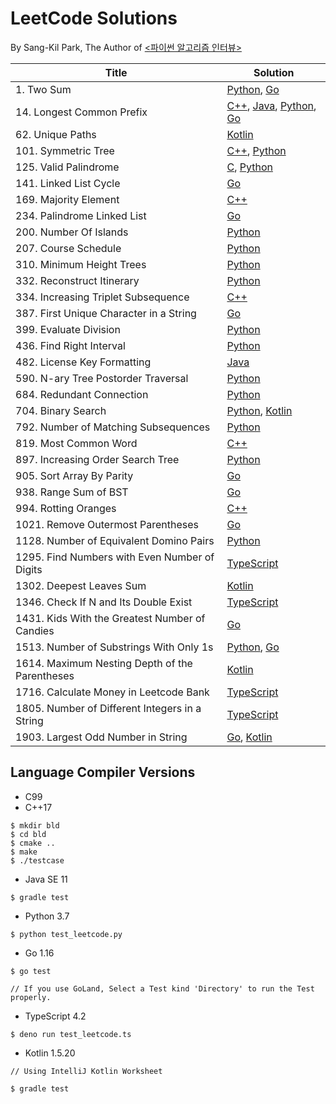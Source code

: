 # LeetCode Solutions
By Sang-Kil Park, The Author of [<파이썬 알고리즘 인터뷰>](http://www.yes24.com/Product/Goods/91084402)  

| Title | Solution |
| ----- | -------- |
| 1. Two Sum | [Python](python/1-two-sum.py), [Go](go/1-two-sum.go) |
| 14. Longest Common Prefix | [C++](cpp/14-longest-common-prefix.cpp), [Java](java-kotlin/src/main/java/com/likejazz/leetcode/java/solution14/Solution.java), [Python](python/14-longest-common-prefix.py), [Go](go/14-longest-common-prefix.go) |
| 62. Unique Paths | [Kotlin](java-kotlin/src/main/kotlin/com/likejazz/leetcode/solution62/Solution.kt) |
| 101. Symmetric Tree | [C++](cpp/101-symmetric-tree.cpp), [Python](python/101-symmetric-tree.py) |
| 125. Valid Palindrome | [C](c/125-valid-palindrome.c), [Python](python/125-valid-palindrome.py) |
| 141. Linked List Cycle | [Go](go/141-linked-list-cycle.go) |
| 169. Majority Element | [C++](cpp/169-majority-element.cpp) |
| 234. Palindrome Linked List  | [Go](go/234-palindrome-linked-list.go) |
| 200. Number Of Islands | [Python](python/200-number-of-islands.py) |
| 207. Course Schedule | [Python](python/207-course-schedule.py) |
| 310. Minimum Height Trees | [Python](python/310-minimum-height-trees.py) |
| 332. Reconstruct Itinerary | [Python](python/332-reconstruct-itinerary.py) |
| 334. Increasing Triplet Subsequence | [C++](cpp/334-increasing-triplet-subsequence.cpp) |
| 387. First Unique Character in a String | [Go](go/387-first-unique-character-in-a-string.go) |
| 399. Evaluate Division | [Python](python/399-evaluate-division.py) |
| 436. Find Right Interval | [Python](python/436-find-right-interval.py) |
| 482. License Key Formatting | [Java](java-kotlin/src/main/java/com/likejazz/leetcode/java/solution482/Solution.java) |
| 590. N-ary Tree Postorder Traversal | [Python](python/590-n-ary-tree-postorder-traversal.py) |
| 684. Redundant Connection | [Python](python/684-redundant-connection.py) |
| 704. Binary Search | [Python](python/704-binary-search.py), [Kotlin](java-kotlin/src/main/kotlin/com/likejazz/leetcode/solution704/Solution.kt) |
| 792. Number of Matching Subsequences | [Python](python/792-number-of-matching-subsequences.py) |
| 819. Most Common Word | [C++](cpp/819-most-common-word.cpp) |
| 897. Increasing Order Search Tree | [Python](python/897-increasing-order-search-tree.py) |
| 905. Sort Array By Parity | [Go](go/905-sort-array-by-parity.go) |
| 938. Range Sum of BST | [Go](go/938-range-sum-of-bst.go) |
| 994. Rotting Oranges | [C++](cpp/994-rotting-oranges.cpp) |
| 1021. Remove Outermost Parentheses | [Go](go/1021-remove-outermost-parentheses.go) |
| 1128. Number of Equivalent Domino Pairs | [Python](python/1128-number-of-equivalent-domino-pairs.py) |
| 1295. Find Numbers with Even Number of Digits | [TypeScript](typescript/1295-find-numbers-with-even-number-of-digits.ts) |
| 1302. Deepest Leaves Sum | [Kotlin](java-kotlin/src/main/kotlin/com/likejazz/leetcode/solution1302/Solution.kt) |
| 1346. Check If N and Its Double Exist | [TypeScript](typescript/1346-check-if-n-and-its-double-exist.ts) |
| 1431. Kids With the Greatest Number of Candies | [Go](go/1431-kids-with-the-greatest-number-of-candies.go) |
| 1513. Number of Substrings With Only 1s | [Python](python/1513-number-of-substrings-with-only-1s.py), [Go](go/1513-number-of-substrings-with-only-1s.go) |
| 1614. Maximum Nesting Depth of the Parentheses | [Kotlin](java-kotlin/src/main/kotlin/com/likejazz/leetcode/solution1614/Solution.kt) |
| 1716. Calculate Money in Leetcode Bank | [TypeScript](typescript/1716-calculate-money-in-leetcode-bank.ts) |
| 1805. Number of Different Integers in a String | [TypeScript](typescript/1805-number-of-different-integers-in-a-string.ts) |
| 1903. Largest Odd Number in String | [Go](go/1903-largest-odd-number-in-string.go), [Kotlin](java-kotlin/src/main/kotlin/com/likejazz/leetcode/solution1903/Solution.kt) |

## Language Compiler Versions
- C99
- C++17
```
$ mkdir bld
$ cd bld
$ cmake ..
$ make
$ ./testcase
```
- Java SE 11
```
$ gradle test
```
- Python 3.7
```
$ python test_leetcode.py
```
- Go 1.16
```
$ go test

// If you use GoLand, Select a Test kind 'Directory' to run the Test properly.
```
- TypeScript 4.2
```
$ deno run test_leetcode.ts
```
- Kotlin 1.5.20
```
// Using IntelliJ Kotlin Worksheet

$ gradle test
```
